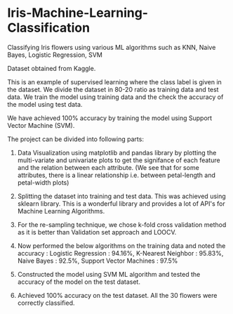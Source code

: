 # Iris-Machine-Learning-Classification
Classifying Iris flowers using various ML algorithms such as KNN, Naive Bayes, Logistic Regression, SVM

Dataset obtained from Kaggle.

This is an example of supervised learning where the class label is given in the dataset. We divide the dataset in 80-20 ratio as training data and test data. We train the model using training data and the check the accuracy of the model using test data.

We have achieved 100% accuracy by training the model using Support Vector Machine (SVM). 

The project can be divided into following parts:

1) Data Visualization using matplotlib and pandas library by plotting the multi-variate and univariate plots to get the signifance of each feature and the relation between each attribute.
(We see that for some attributes, there is a linear relationship i.e. between petal-length and petal-width plots)

2) Splitting the dataset into training and test data. This was achieved using sklearn library. This is a wonderful library and provides a lot of API's for Machine Learning Algorithms.

3) For the re-sampling technique, we chose k-fold cross validation method as it is better than Validation set approach and LOOCV.

4) Now performed the below algorithms on the training data and noted the accuracy :
  Logistic Regression         :           94.16%,
  K-Nearest Neighbor          :           95.83%,
  Naive Bayes                 :           92.5%,
  Support Vector Machines     :           97.5%
  
5) Constructed the model using SVM ML algorithm and tested the accuracy of the model on the test dataset.

6) Achieved 100% accuracy on the test dataset. All the 30 flowers were correctly classified.
